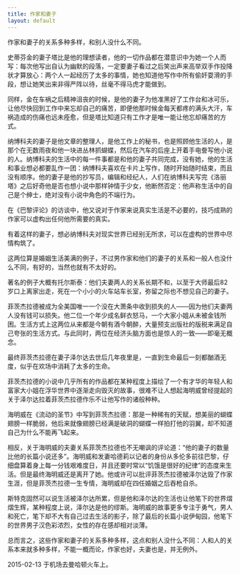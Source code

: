 ```yaml
---
title: 作家和妻子
layout: default
---
```


作家和妻子的关系多种多样，和别人没什么不同。

史蒂芬金的妻子塔比是他的理想读者，他的一切作品都在潜意识中为她一个人而写：每次他写出自认为幽默的段落，一定要妻子看过之后笑出声来高举双手作投降状才算放心：两个人一起经历了太多的事情，她也知道他写作中所有偷奸耍滑的手段，想让她笑出来非得严阵以待，丝毫不得马虎才能做到。

同样，金在车祸之后精神沮丧的时候，是他的妻子为他准黑好了工作台和冰可乐，让他尽快回到工作中来忘却自己的痛苦，即便他那时候金每天都疼的满头大汗，车祸造成的伤痛也远未痊愈，但是塔比知道只有工作才是唯一能让他忘却痛苦的方式。

纳博科夫的妻子是他文章的整理人，是他工作上的秘书，也是照顾他生活的人，是那个在无数雨夜和他一块进丛林抓蝴蝶，然后在汽车的后座上开着手电誊写他小说的人。纳博科夫的生活中的每一件事都是和他的妻子共同完成，没有她，他的生活和事业想必都要乱作一团：纳博科夫喜欢在卡片上写作，随时开始随时结束，而且没有顺序。他的妻子是他的抄写员，编辑和经纪人，人们在纳博科夫写完《洛丽塔》之后好奇他是否也想小说中那样钟情于少女，他断然否定：他声称生活中的自己是个绅士，绝对没有小说中角色的不端行为。

在《巴黎评论》的访谈中，他又说对于作家来说真实生活是不必要的，技巧成熟的作家可以虚构出任何他所需要的真实。

有着这样的妻子，想必纳博科夫对现实世界已经别无所求，可以在虚构的世界中尽情构筑了。

这两位算是婚姻生活美满的例子，不过男作家和他们的妻子的关系和一般人也没什么不同，有好的，当然也就有不太好的。

著名的例子大概有托尔斯泰：他们夫妻两人的关系长期不和，以至于大师最后82岁口上离家出走，死在一个小小的火车站车长室，弥留之际也不想见自己的妻子。

菲茨杰拉德被成为全美国唯一一个没在大萧条中收到损失的人——因为他们夫妻两人没有钱可以损失。他二位一个年少成名鲜衣怒马，一个大家小姐从未被金钱所困。生活方式上这两位从来都是今朝有酒今朝醉，大量预支出版社的版税来满足自己夸张的生活方式。与此同时，两位在经济头脑方面也是惊人的一致——即毫无概念。

最终菲茨杰拉德在妻子泽尔达去世后几年夜里是，一直到生命最后一刻都酗酒无度，似乎在欢场中消耗了太多的生命。

菲茨杰拉德的小说中几乎所有的作品都在某种程度上描绘了一个有才华的年轻人和富家大小姐在浮华世界中逐渐走向毁灭的故事，很难不让人想起海明威曾经提起的关于泽尔达拉着菲茨杰拉德作乐不让他写作的诸般种种。

海明威在《流动的圣节》中写到菲茨杰拉德：那是一种稀有的天赋，想美丽的蝴蝶翅膀一样脆弱，他后来就像翅膀已经满是破洞的蝴蝶一样拍打他的羽翼，却不知道自己为什么不能再飞起来。

相反，关于海明威的夫妻关系菲茨杰拉德也不无嘲讽的评论道：“他的妻子的数量比他的长篇小说还多”。海明威和发妻哈德莉以记者的身份从多伦多前往巴黎，仔细盘算着身上每一分钱艰难度日，并且还要时常以“饥饿是很好的纪律”的态度来生活。但是最终海明威还是离开了她。他或许可以批评菲茨杰拉德被泽尔达毁了作家生涯，但是菲茨杰拉德一生专情，海明威却在四任婚姻之后吞枪自杀。

斯特克固然可以说生活被泽尔达所累，但是他和泽尔达的生活也让他笔下的世界熠熠生辉，某种程度上说，泽尔达是他的缪斯。海明威的故事更多专注于勇气，男人和死亡，笔下却不大有自己过去生活的影子，除了最后的长篇小说伊甸园，他笔下的世界男子汉色彩浓烈，女性的存在感却相对淡薄。

总而言之，这些作家和妻子的关系多种多样，这点和别人没什么不同：人和人的关系本来就多种多样，不能一概而论，作家也好，夫妻也是，并无例外。

2015-02-13
于机场去曼哈顿火车上。
